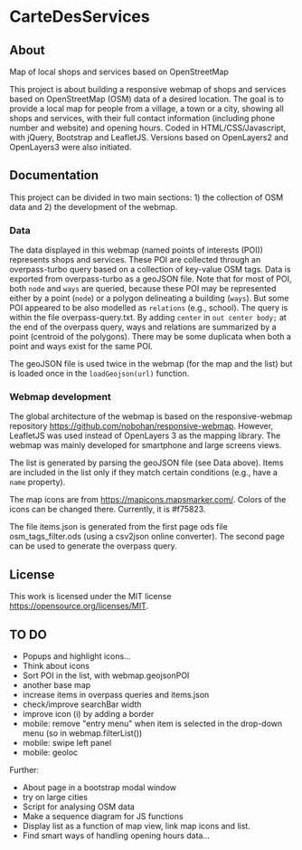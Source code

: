 # CarteDesServices

## About
Map of local shops and services based on OpenStreetMap

This project is about building a responsive webmap of shops and services based on OpenStreetMap (OSM) data of a desired location. The goal is to provide a local map for people from a village, a town or a city, showing all shops and services, with their full contact information (including phone number and website) and opening hours. Coded in HTML/CSS/Javascript, with jQuery, Bootstrap and LeafletJS. Versions based on OpenLayers2 and OpenLayers3 were also initiated. 

## Documentation

This project can be divided in two main sections: 1) the collection of OSM data and 2) the development of the webmap.

### Data

The data displayed in this webmap (named points of interests (POI)) represents shops and services. These POI are collected through an overpass-turbo query based on a collection of key-value OSM tags. Data is exported from overpass-turbo as a geoJSON file. Note that for most of POI, both `node` and `ways` are queried, because these POI may be represented either by a point (`node`) or a polygon delineating a building (`ways`). But some POI appeared to be also modelled as `relations` (e.g., school). The query is within the file overpass-query.txt. By adding `center` in `out center body;` at the end of the overpass query, ways and relations are summarized by a point (centroid of the polygons). There may be some duplicata when both a point and ways exist for the same POI. 

The geoJSON file is used twice in the webmap (for the map and the list) but is loaded once in the `loadGeojson(url)` function.  

### Webmap development

The global architecture of the webmap is based on the responsive-webmap repository https://github.com/nobohan/responsive-webmap. However, LeafletJS was used instead of OpenLayers 3 as the mapping library. The webmap was mainly developed for smartphone and large screens views.

The list is generated by parsing the geoJSON file (see Data above). Items are included in the list only if they match certain conditions (e.g., have a `name` property). 

The map icons are from https://mapicons.mapsmarker.com/. Colors of the icons can be changed there. Currently, it is #f75823.

The file items.json is generated from the first page ods file osm_tags_filter.ods (using a csv2json online converter). The second page can be used to generate the overpass query. 

## License
This work is licensed under the MIT license https://opensource.org/licenses/MIT.


## TO DO

* Popups and highlight icons...
* Think about icons
* Sort POI in the list, with  webmap.geojsonPOI
* another base map
* increase items in overpass queries and items.json
* check/improve searchBar width
* improve icon (i) by adding a border
* mobile: remove "entry menu" when item is selected in the drop-down menu (so in webmap.filterList())
* mobile: swipe left panel
* mobile: geoloc


Further:

* About page in a bootstrap modal window
* try on large cities
* Script for analysing OSM data
* Make a sequence diagram for JS functions
* Display list as a function of map view, link map icons and list. 
* Find smart ways of handling opening hours data...